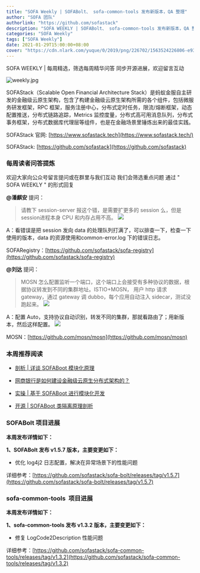 ```yaml
---
title: "SOFA Weekly | SOFABolt、 sofa-common-tools 发布新版本，QA 整理"
author: "SOFA 团队"
authorlink: "https://github.com/sofastack"
description: "SOFA WEEKLY | SOFABolt、 sofa-common-tools 发布新版本，QA 整理"
categories: "SOFA Weekly"
tags: ["SOFA Weekly"]
date: 2021-01-29T15:00:00+08:00
cover: "https://cdn.nlark.com/yuque/0/2019/png/226702/1563524226806-e93607a3-1b77-4ca2-8c3c-0384ab966154.png"
---
```


SOFA WEEKLY | 每周精选，筛选每周精华问答
同步开源进展，欢迎留言互动

![weekly.jpg](https://cdn.nlark.com/yuque/0/2019/jpeg/226702/1562925824761-fc720f21-9622-437b-a783-0b0729eda119.jpeg)

SOFAStack（Scalable Open Financial Architecture Stack）是蚂蚁金服自主研发的金融级云原生架构，包含了构建金融级云原生架构所需的各个组件，包括微服务研发框架，RPC 框架，服务注册中心，分布式定时任务，限流/熔断框架，动态配置推送，分布式链路追踪，Metrics 监控度量，分布式高可用消息队列，分布式事务框架，分布式数据库代理层等组件，也是在金融场景里锤炼出来的最佳实践。

SOFAStack 官网: [https://www.sofastack.tech](https://www.sofastack.tech/)

SOFAStack: [https://github.com/sofastack](https://github.com/sofastack)

### 每周读者问答提炼

欢迎大家向公众号留言提问或在群里与我们互动
我们会筛选重点问题
通过 " SOFA WEEKLY " 的形式回复

**@潘麒安** 提问：

> 请教下 session-server 报这个错，是需要扩更多的 session 么，但是 session进程本身 CPU 和内存占用不高。
>  ![](https://cdn.nlark.com/yuque/0/2021/png/12405317/1611911810538-0a3d61c9-11fc-4398-9dbe-b1d1033e79d8.png)

A：看错误是把 session 发向 data 的处理队列打满了，可以排查一下，检查一下使用的版本，data 的资源使用和common-error.log 下的错误日志。

SOFARegistry：[https://github.com/sofastack/sofa-registry](https://github.com/sofastack/sofa-registry)

**@刘达** 提问：

> MOSN 怎么配置监听一个端口，这个端口上会接受有多种协议的数据，根据协议转发到不同的集群地址。ISTIO+MOSN， 用户 http 请求 gateway，通过 gateway 调 dubbo，每个应用自动注入 sidecar，测试没跑起来。
>  ![](https://cdn.nlark.com/yuque/0/2021/png/12405317/1611911810599-43c28bd7-b920-4bf1-b5b7-07f3c625a17c.png)

A：配置 Auto，支持协议自动识别，转发不同的集群，那就看路由了；用新版本，然后这样配置。
![](https://cdn.nlark.com/yuque/0/2021/png/12405317/1611911810600-e3ddbdee-0077-4f94-bc67-b9c9afcc5243.png)

MOSN：[https://github.com/mosn/mosn](https://github.com/mosn/mosn)

### 本周推荐阅读

- [剖析 | 详谈 SOFABoot 模块化原理](http://mp.weixin.qq.com/s?__biz=MzUzMzU5Mjc1Nw==&mid=2247484113&idx=1&sn=21ea61a6feb801a5a95e728d234e2dad&chksm=faa0ed0bcdd7641d0a72dc35d5437fe4d4928ac181e007ad4f2d7a8e7f7c61757eae9181c9ee&scene=21#wechat_redirect)

- [网商银行是如何建设金融级云原生分布式架构的？](http://mp.weixin.qq.com/s?__biz=MzUzMzU5Mjc1Nw==&mid=2247487074&idx=1&sn=8db3c74c5b4c024314a3f1743998d545&chksm=faa0e1b8cdd768aebe339efc0c24f093d6cdc2d8bfc1f4c548312090e4cb3b165201c84361be&scene=21)

- [实操 | 基于 SOFABoot 进行模块化开发](http://mp.weixin.qq.com/s?__biz=MzUzMzU5Mjc1Nw==&mid=2247484017&idx=1&sn=f4ca7f563ad0ed6158282736a141a1f3&chksm=faa0edabcdd764bd7d8dda126f923d1b8653fc4f2e3d77b7873c1b288a35f0ff0ae79bf74321&scene=21)

- [开源 | SOFABoot 类隔离原理剖析](http://mp.weixin.qq.com/s?__biz=MzUzMzU5Mjc1Nw==&mid=2247483929&idx=1&sn=d68a3cc20bad606ef5337ac3630b74f0&chksm=faa0edc3cdd764d57787aca5c40a05977c84549ac01c6c183340992e6c7ee48eb17f686b9787&scene=21)

### SOFABolt 项目进展

**本周发布详情如下：**

**1、SOFABolt 发布 v1.5.7 版本，主要变更如下：**

- 优化 log4j2 日志配置，解决在异常场景下的性能问题

详细参考：[https://github.com/sofastack/sofa-bolt/releases/tag/v1.5.7](https://github.com/sofastack/sofa-bolt/releases/tag/v1.5.7)

### sofa-common-tools  项目进展

**本周发布详情如下：**

**1、sofa-common-tools 发布 v1.3.2 版本，主要变更如下：**

- 修复 LogCode2Description 性能问题

详细参考：[https://github.com/sofastack/sofa-common-tools/releases/tag/v1.3.2](https://github.com/sofastack/sofa-common-tools/releases/tag/v1.3.2)
